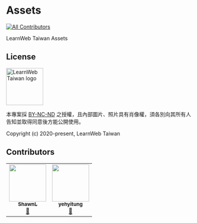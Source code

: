 # Assets
<!-- ALL-CONTRIBUTORS-BADGE:START - Do not remove or modify this section -->
[![All Contributors](https://img.shields.io/badge/all_contributors-2-orange.svg?style=flat-square)](#contributors-)
<!-- ALL-CONTRIBUTORS-BADGE:END -->
LearnWeb Taiwan Assets

## License

<img width="100" src="https://github.com/LearnWeb-Taiwan/Assets/blob/master/cc-by-nc-nd.png?raw=true" alt="LearnWeb Taiwan logo">
    
本專案採 [BY-NC-ND](https://creativecommons.org/licenses/by-nc-nd/3.0/tw/) 之授權，且內部圖片、照片具有肖像權，須各別向其所有人告知並取得同意後方能公開使用。

Copyright (c) 2020-present, LearnWeb Taiwan

## Contributors
<!-- ALL-CONTRIBUTORS-LIST:START - Do not remove or modify this section -->
<!-- prettier-ignore-start -->
<!-- markdownlint-disable -->
<table>
  <tr>
    <td align="center"><a href="https://shawnlin0201.github.io/"><img src="https://avatars0.githubusercontent.com/u/45999699?v=4" width="100px;" alt=""/><br /><sub><b>ShawnL</b></sub></a><br /><a href="#maintenance-shawnlin0201" title="Maintenance">🚧</a></td>
    <td align="center"><a href="https://github.com/yehyitung"><img src="https://avatars0.githubusercontent.com/u/45952431?v=4" width="100px;" alt=""/><br /><sub><b>yehyitung</b></sub></a><br /><a href="#design-yehyitung" title="Design">🎨</a></td>
  </tr>
</table>

<!-- markdownlint-enable -->
<!-- prettier-ignore-end -->
<!-- ALL-CONTRIBUTORS-LIST:END -->

